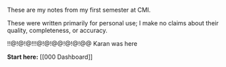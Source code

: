 These are my notes from my first semester at CMI. 

These were written primarily for personal use; I make no claims about their quality, completeness, or accuracy.

!!@!@!@!!!@!@!@@!@!@!@@
Karan was here

**Start here:**
[[000 Dashboard]]

